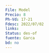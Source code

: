 ```yaml
---
File: Model
Precio: 8
Ph-Vd: 17-21
Fdesc: 2022/07/02
links: 
Status: des-of
fuente: Garca
bd: no
---
```

